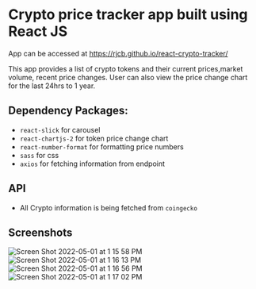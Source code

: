 # Crypto price tracker app built using React JS
App can be accessed at https://rjcb.github.io/react-crypto-tracker/

This app provides a list of crypto tokens and their current prices,market volume, recent price changes. User can also view the price change chart for the last 24hrs to 1 year.

## Dependency Packages:
- `react-slick` for carousel
- `react-chartjs-2` for token price change chart
- `react-number-format` for formatting price numbers
- `sass` for css
- `axios` for fetching information from endpoint

## API
- All Crypto information is being fetched from `coingecko`

## Screenshots
![Screen Shot 2022-05-01 at 1 15 58 PM](https://user-images.githubusercontent.com/37097058/166157208-aef97bd0-cff5-4f96-b59e-b4765d7a3e02.png)
![Screen Shot 2022-05-01 at 1 16 13 PM](https://user-images.githubusercontent.com/37097058/166157220-f7879c39-5676-48d5-bea3-1ceb88f36983.png)
![Screen Shot 2022-05-01 at 1 16 56 PM](https://user-images.githubusercontent.com/37097058/166157226-6a3079cb-214a-4b47-b74d-bd7e4f65d9be.png)
![Screen Shot 2022-05-01 at 1 17 02 PM](https://user-images.githubusercontent.com/37097058/166157228-2b619244-9976-470d-8b6f-bfa18f37ebdb.png)
